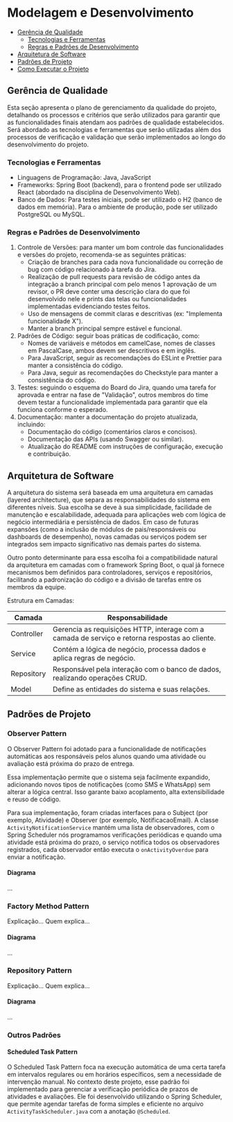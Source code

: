 # Modelagem e Desenvolvimento

- [Gerência de Qualidade](#Gerência-de-Qualidade)
  - [Tecnologias e Ferramentas](#Tecnologias-e-Ferramentas)
  - [Regras e Padrões de Desenvolvimento](#Regras-e-Padrões-de-Desenvolvimento)
- [Arquitetura de Software](#Arquitetura-de-Software)
- [Padrões de Projeto](#Padrões-de-Projeto)
- [Como Executar o Projeto](./codigo/README.md)

## Gerência de Qualidade

Esta seção apresenta o plano de gerenciamento da qualidade do projeto, detalhando os processos e critérios que serão utilizados para garantir que as funcionalidades finais atendam aos padrões de qualidade estabelecidos. Será abordado as tecnologias e ferramentas que serão utilizadas além dos processos de verificação e validação que serão implementados ao longo do desenvolvimento do projeto.

### Tecnologias e Ferramentas

- Linguagens de Programação: Java, JavaScript
- Frameworks: Spring Boot (backend), para o frontend pode ser utilizado React (abordado na disciplina de Desenvolvimento Web).
- Banco de Dados: Para testes iniciais, pode ser utilizado o H2 (banco de dados em memória). Para o ambiente de produção, pode ser utilizado PostgreSQL ou MySQL.

### Regras e Padrões de Desenvolvimento

1. Controle de Versões: para manter um bom controle das funcionalidades e versões do projeto, recomenda-se as seguintes práticas:
   - Criação de branches para cada nova funcionalidade ou correção de bug com código relacionado à tarefa do Jira.
   - Realização de pull requests para revisão de código antes da integração a branch principal com pelo menos 1 aprovação de um revisor, o PR deve conter uma descrição clara do que foi desenvolvido nele e prints das telas ou funcionalidades implementadas evidenciando testes feitos.
   - Uso de mensagens de commit claras e descritivas (ex: "Implementa funcionalidade X").
   - Manter a branch principal sempre estável e funcional.
2. Padrões de Código: seguir boas práticas de codificação, como:
   - Nomes de variáveis e métodos em camelCase, nomes de classes em PascalCase, ambos devem ser descritivos e em inglês.
   - Para JavaScript, seguir as recomendações do ESLint e Prettier para manter a consistência do código.
   - Para Java, seguir as recomendações do Checkstyle para manter a consistência do código.
3. Testes: seguindo o esquema do Board do Jira, quando uma tarefa for aprovada e entrar na fase de "Validação", outros membros do time devem testar a funcionalidade implementada para garantir que ela funciona conforme o esperado.
4. Documentação: manter a documentação do projeto atualizada, incluindo:
   - Documentação do código (comentários claros e concisos).
   - Documentação das APIs (usando Swagger ou similar).
   - Atualização do README com instruções de configuração, execução e contribuição.

## Arquitetura de Software

A arquitetura do sistema será baseada em uma arquitetura em camadas (layered architecture), que separa as responsabilidades do sistema em diferentes níveis. Sua escolha se deve à sua simplicidade, facilidade de manutenção e escalabilidade, adequada para aplicações web com lógica de negócio intermediária e persistência de dados. Em caso de futuras expansões (como a inclusão de módulos de pais/responsáveis ou dashboards de desempenho), novas camadas ou serviços podem ser integrados sem impacto significativo nas demais partes do sistema.

Outro ponto determinante para essa escolha foi a compatibilidade natural da arquitetura em camadas com o framework Spring Boot, o qual já fornece mecanismos bem definidos para controladores, serviços e repositórios, facilitando a padronização do código e a divisão de tarefas entre os membros da equipe.

Estrutura em Camadas:

| Camada     | Responsabilidade                                                                               |
| ---------- | ---------------------------------------------------------------------------------------------- |
| Controller | Gerencia as requisições HTTP, interage com a camada de serviço e retorna respostas ao cliente. |
| Service    | Contém a lógica de negócio, processa dados e aplica regras de negócio.                         |
| Repository | Responsável pela interação com o banco de dados, realizando operações CRUD.                    |
| Model      | Define as entidades do sistema e suas relações.                                                |

## Padrões de Projeto

### Observer Pattern

O Observer Pattern foi adotado para a funcionalidade de notificações automáticas aos responsáveis pelos alunos quando uma atividade ou avaliação está próxima do prazo de entrega.

Essa implementação permite que o sistema seja facilmente expandido, adicionando novos tipos de notificações (como SMS e WhatsApp) sem alterar a lógica central. Isso garante baixo acoplamento, alta extensibilidade e reuso de código.

Para sua implementação, foram criadas interfaces para o Subject (por exemplo, Atividade) e Observer (por exemplo, NotificacaoEmail). A classe `ActivityNotificationService` mantém uma lista de observadores, com o Spring Scheduler nós programamos verificações periódicas e quando uma atividade está próxima do prazo, o serviço notifica todos os observadores registrados, cada observador então executa o `onActivityOverdue` para enviar a notificação.

#### Diagrama

...

### Factory Method Pattern

Explicação... Quem explica...

#### Diagrama

...

### Repository Pattern

Explicação... Quem explica...

#### Diagrama

...

### Outros Padrões

#### Scheduled Task Pattern

O Scheduled Task Pattern foca na execução automática de uma certa tarefa em intervalos regulares ou em horários específicos, sem a necessidade de intervenção manual. No contexto deste projeto, esse padrão foi implementado para gerenciar a verificação periódica de prazos de atividades e avaliações. Ele foi desenvolvido utilizando o Spring Scheduler, que permite agendar tarefas de forma simples e eficiente no arquivo `ActivityTaskScheduler.java` com a anotação `@Scheduled`.